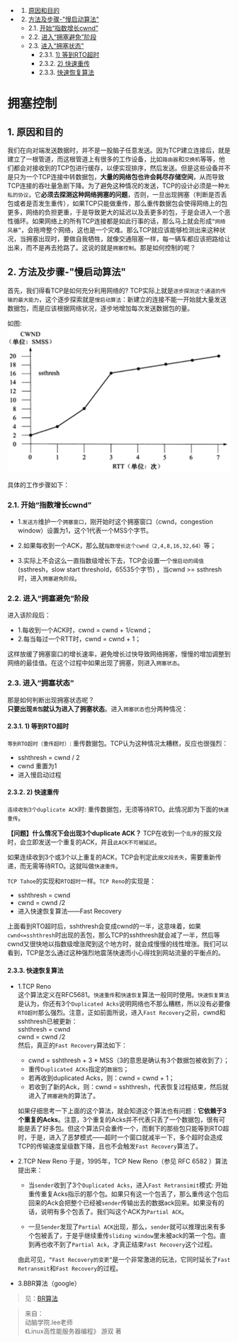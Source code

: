 <!-- vscode-markdown-toc -->
* 1. [原因和目的](#)
* 2. [方法及步骤-"慢启动算法"](#-)
	* 2.1. [开始“指数增长cwnd”](#cwnd)
	* 2.2. [进入“拥塞避免”阶段](#-1)
	* 2.3. [进入“拥塞状态”](#-1)
		* 2.3.1. [1) 等到RTO超时](#RTO)
		* 2.3.2. [2) 快速重传](#-1)
		* 2.3.3. [快速恢复算法](#-1)

<!-- vscode-markdown-toc-config
	numbering=true
	autoSave=true
	/vscode-markdown-toc-config -->
<!-- /vscode-markdown-toc -->
# 拥塞控制  
##  1. <a name=''></a>原因和目的
我们在向对端发送数据时，并不是一股脑子任意发送。因为TCP建立连接后，就是建立了一根管道，而这根管道上有很多的工作设备，比如`路由器`和`交换机`等等，他们都会对接收到的TCP包进行缓存，以便实现排序，然后发送。但是这些设备并不是只为一个TCP连接中转数据包，**大量的网络包也许会耗尽存储空间**，从而导致TCP连接的吞吐量急剧下降。为了避免这种情况的发送，TCP的设计必须是一种`无私的协议`，它**必须去探测这种网络拥塞的问题**，否则，一旦出现拥塞（判断是否丢包或者是否发生重传），如果TCP只能做重传，那么重传数据包会使得网络上的包更多，网络的负担更重，于是导致更大的延迟以及丢更多的包，于是会进入一个恶性循环。如果网络上的所有TCP连接都是如此行事的话，那么马上就会形成`“网络风暴”`，会拖垮整个网络，这也是一个灾难。那么TCP就应该能够检测出来这种状况，当拥塞出现时，要做自我牺牲，就像交通阻塞一样，每一辆车都应该把路给让出来，而不是再去抢路了。这说的就是`拥塞控制`。那是如何控制的呢？  

##  2. <a name='-'></a>方法及步骤-"慢启动算法"
首先，我们得看TCP是如何充分利用网络的? TCP实际上就是`逐步探测这个通道的传输的最大能力`，这个逐步探索就是`慢启动算法`：新建立的连接不能一开始就大量发送数据包，而是应该根据网络状况，逐步地增加每次发送数据包的量。 

如图:  
![慢启动与拥塞避免图](images/慢启动与拥塞避免.png)

具体的工作步骤如下：
###  2.1. <a name='cwnd'></a>开始“指数增长cwnd”
* 1.`发送方`维护一个`拥塞窗口`，刚开始时这个拥塞窗口（cwnd，congestion window）设置为1，这个1代表一个MSS个字节。  

* 2.如果每收到一个ACK，那么就`指数增长这个cwnd（2,4,8,16,32,64）`等；  

* 3.实际上不会这么一直指数级增长下去，TCP会设置一个`慢启动的阈值`(ssthresh，slow start threshold，65535个字节) ，当cwnd >= ssthresh时，进入`拥塞避免阶段`。

###  2.2. <a name='-1'></a>进入“拥塞避免”阶段
进入该阶段后：
* 1.每收到一个ACK时，cwnd = cwnd + 1/cwnd；
* 2.每当每过一个RTT时，cwnd = cwnd + 1；

这样放缓了拥塞窗口的增长速率，避免增长过快导致网络拥塞，慢慢的增加调整到网络的最佳值。在这个过程中如果出现了拥塞，则进入`拥塞状态`。

###  2.3. <a name='-1'></a>进入“拥塞状态”
那是如何判断出现拥塞状态呢？  
**只要出现`丢包`就认为进入了拥塞状态**。进入`拥塞状态`也分两种情况：
####  2.3.1. <a name='RTO'></a>1) 等到RTO超时  
`等到RTO超时（重传超时）`: 重传数据包。TCP认为这种情况太糟糕，反应也很强烈：
* sshthresh = cwnd / 2
* cwnd 重置为1
* 进入慢启动过程

####  2.3.2. <a name='-1'></a>2) 快速重传
`连续收到3个duplicate ACK`时: 重传数据包，无须等待RTO。此情况即为下面的`快速重传`。

**【问题】什么情况下会出现3个duplicate ACK？**
TCP在收到一个`乱序`的报文段时，会立即发送一个重复的ACK，并且`此ACK不可被延迟`。

如果连续收到3个或3个以上重复的ACK，TCP会判定此`报文段丢失`，需要重新传递，而无需等待RTO。这就叫做`快速重传`。

`TCP Tahoe`的实现和`RTO超时`一样。`TCP Reno`的实现是：
* sshthresh = cwnd
*  cwnd = cwnd /2
* 进入快速恢复算法——Fast Recovery

上面看到RTO超时后，sshthresh会变成cwnd的一半，这意味着，如果`cwnd<=sshthresh`时出现的丢包，那么TCP的sshthresh就会减了一半，然后等cwnd又很快地以指数级增涨爬到这个地方时，就会成慢慢的线性增涨。我们可以看到，TCP是怎么通过这种强烈地震荡快速而小心得找到网站流量的平衡点的。

####  2.3.3. <a name='-1'></a>快速恢复算法

* 1.TCP Reno  
这个算法定义在RFC5681。`快速重传`和`快速恢复`算法一般同时使用。`快速恢复算法`是认为，你还有3个`Duplicated Acks`说明网络也不那么糟糕，所以没有必要像`RTO超时`那么强烈。注意，正如前面所说，进入`Fast Recovery`之前，cwnd和sshthresh已被更新：  
    sshthresh = cwnd  
    cwnd = cwnd /2    
然后，真正的`Fast Recovery`算法如下： 
    * cwnd = sshthresh + 3 * MSS（3的意思是确认有3个数据包被收到了）；   
    * 重传`Duplicated ACKs`指定的`数据包`；  
    * 若再收到duplicated Acks，则：cwnd = cwnd + 1；
    * 若收到了新的Ack，则：cwnd = sshthresh，代表恢复过程结束，然后就进入了`拥塞避免`的算法了。  

    如果仔细思考一下上面的这个算法，就会知道这个算法也有问题：**它依赖于3个重复的Acks**。注意，3个重复的Acks并不代表只丢了一个数据包，很有可能是丢了好多包。但这个算法只会重传一个，而剩下的那些包只能等到RTO超时，于是，进入了恶梦模式——超时一个窗口就减半一下，多个超时会造成TCP的传输速度呈级数下降，且也不会触发`Fast Recovery`算法了。

* 2.TCP New Reno
于是，1995年，TCP New Reno（参见 RFC 6582 ）算法提出来：
    * 当`sender`收到了3个`Duplicated Acks`，进入`Fast Retransimit`模式: 开始重传重复Acks指示的那个包。如果只有这一个包丢了，那么重传这个包后回来的Ack会把整个已经被`sender`传输出去的数据ack回来。如果没有的话，说明有多个包丢了。我们叫这个ACK为`Partial ACK`。

    * 一旦`Sender`发现了`Partial ACK`出现，那么，`sender`就可以推理出来有多个包被丢了，于是乎继续重传`sliding window`里未被ack的第一个包。直到再也收不到了`Partial Ack`，才真正结束`Fast Recovery`这个过程。

    由此可见，`“Fast Recovery的变更”`是一个非常激进的玩法，它同时延长了`Fast Retransmit`和`Fast Recovery`的过程。

* 3.BBR算法（google）
> 见：[BR算法](3.BBR算法.md)

> 来自：  
> 动脑学院.lee老师  
> 《Linux高性能服务器编程》 游双 著